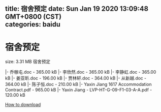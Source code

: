 
title: 宿舍预定
date: Sun Jan 19 2020 13:09:48 GMT+0800 (CST)    
categories: baidu
---

# 宿舍预定
size: 3.31 MB
 宿舍预定
 
|- 乔稼屯.doc - 365.00 kB
|- 李欣然.doc - 365.00 kB
|- 李静虹.doc - 365.00 kB
|- 姜亚昕.doc - 196.00 kB
|- 贾林轩.doc - 364.00 kB
|- 从新越.doc - 364.00 kB
|- 陈子恒.doc - 210.00 kB
|- Yaxin Jiang 1617 Accommodation Contract.pdf - 965.00 kB
|- Yaxin Jiang - LVP-HT-G-09-F1-03-A-A.pdf - 120.00 kB

[How to download](https://bpcam.bemobtrk.com/go/2ceec3aa-1ca2-46d6-b9ff-aaa5c184517c?jno=595)